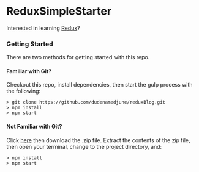 # ReduxSimpleStarter

Interested in learning [Redux](https://www.udemy.com/react-redux/)?

### Getting Started

There are two methods for getting started with this repo.

#### Familiar with Git?
Checkout this repo, install dependencies, then start the gulp process with the following:

```
> git clone https://github.com/dudenamedjune/reduxBlog.git
> npm install
> npm start
```

#### Not Familiar with Git?
Click [here](https://github.com/dudenamedjune/reduxBlog/archive/master.zip) then download the .zip file.  Extract the contents of the zip file, then open your terminal, change to the project directory, and:

```
> npm install
> npm start
```
